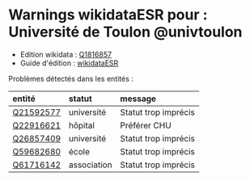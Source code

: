 Warnings wikidataESR pour : Université de Toulon @univtoulon
================

- Edition wikidata : [Q1816857](https://www.wikidata.org/wiki/Q1816857)
- Guide d'édition : [wikidataESR](https://github.com/cpesr/wikidataESR/)



Problèmes détectés dans les entités :

|entité                                               |statut      |message              |
|:----------------------------------------------------|:-----------|:--------------------|
|[Q21592577](https://www.wikidata.org/wiki/Q21592577) |université  |Statut trop imprécis |
|[Q22916621](https://www.wikidata.org/wiki/Q22916621) |hôpital     |Préférer CHU         |
|[Q26857409](https://www.wikidata.org/wiki/Q26857409) |université  |Statut trop imprécis |
|[Q59682680](https://www.wikidata.org/wiki/Q59682680) |école       |Statut trop imprécis |
|[Q61716142](https://www.wikidata.org/wiki/Q61716142) |association |Statut trop imprécis |
